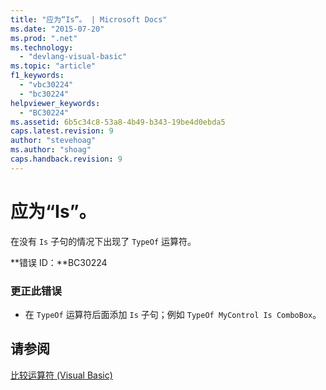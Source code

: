 ```yaml
---
title: "应为“Is”。 | Microsoft Docs"
ms.date: "2015-07-20"
ms.prod: ".net"
ms.technology: 
  - "devlang-visual-basic"
ms.topic: "article"
f1_keywords: 
  - "vbc30224"
  - "bc30224"
helpviewer_keywords: 
  - "BC30224"
ms.assetid: 6b5c34c8-53a8-4b49-b343-19be4d0ebda5
caps.latest.revision: 9
author: "stevehoag"
ms.author: "shoag"
caps.handback.revision: 9
---
```

# 应为“Is”。
在没有 `Is` 子句的情况下出现了 `TypeOf` 运算符。  
  
 **错误 ID：**BC30224  
  
### 更正此错误  
  
-   在 `TypeOf` 运算符后面添加 `Is` 子句；例如 `TypeOf MyControl Is ComboBox`。  
  
## 请参阅  
 [比较运算符 \(Visual Basic\)](../../visual-basic/programming-guide/language-features/operators-and-expressions/comparison-operators.md)